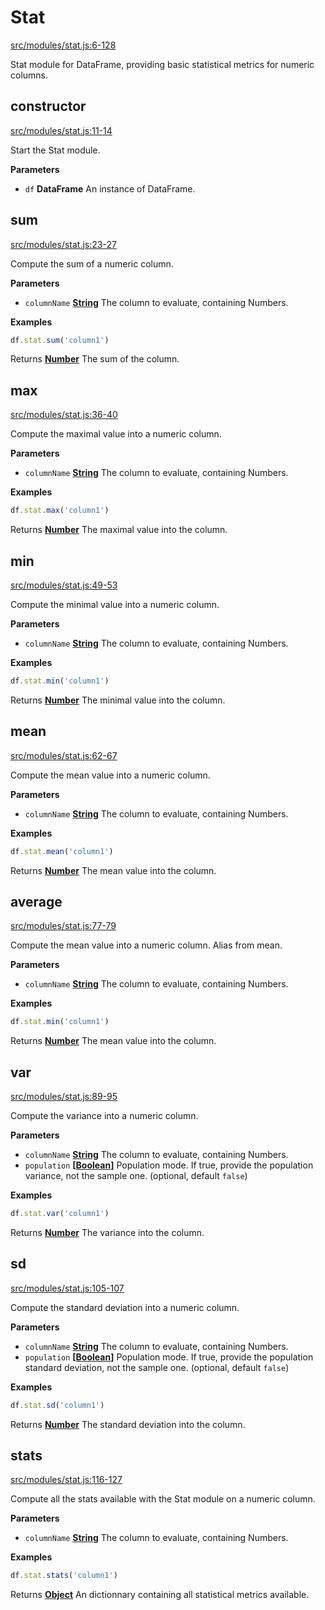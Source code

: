 <!-- Generated by documentation.js. Update this documentation by updating the source code. -->

# Stat

[src/modules/stat.js:6-128](https://github.com/Gmousse/dataframe-js/blob/609850014b32c0866c93150420224531f6c14cb1/src/modules/stat.js#L6-L128 "Source code on GitHub")

Stat module for DataFrame, providing basic statistical metrics for numeric columns.

## constructor

[src/modules/stat.js:11-14](https://github.com/Gmousse/dataframe-js/blob/609850014b32c0866c93150420224531f6c14cb1/src/modules/stat.js#L11-L14 "Source code on GitHub")

Start the Stat module.

**Parameters**

-   `df` **DataFrame** An instance of DataFrame.

## sum

[src/modules/stat.js:23-27](https://github.com/Gmousse/dataframe-js/blob/609850014b32c0866c93150420224531f6c14cb1/src/modules/stat.js#L23-L27 "Source code on GitHub")

Compute the sum of a numeric column.

**Parameters**

-   `columnName` **[String](https://developer.mozilla.org/en-US/docs/Web/JavaScript/Reference/Global_Objects/String)** The column to evaluate, containing Numbers.

**Examples**

```javascript
df.stat.sum('column1')
```

Returns **[Number](https://developer.mozilla.org/en-US/docs/Web/JavaScript/Reference/Global_Objects/Number)** The sum of the column.

## max

[src/modules/stat.js:36-40](https://github.com/Gmousse/dataframe-js/blob/609850014b32c0866c93150420224531f6c14cb1/src/modules/stat.js#L36-L40 "Source code on GitHub")

Compute the maximal value into a numeric column.

**Parameters**

-   `columnName` **[String](https://developer.mozilla.org/en-US/docs/Web/JavaScript/Reference/Global_Objects/String)** The column to evaluate, containing Numbers.

**Examples**

```javascript
df.stat.max('column1')
```

Returns **[Number](https://developer.mozilla.org/en-US/docs/Web/JavaScript/Reference/Global_Objects/Number)** The maximal value into the column.

## min

[src/modules/stat.js:49-53](https://github.com/Gmousse/dataframe-js/blob/609850014b32c0866c93150420224531f6c14cb1/src/modules/stat.js#L49-L53 "Source code on GitHub")

Compute the minimal value into a numeric column.

**Parameters**

-   `columnName` **[String](https://developer.mozilla.org/en-US/docs/Web/JavaScript/Reference/Global_Objects/String)** The column to evaluate, containing Numbers.

**Examples**

```javascript
df.stat.min('column1')
```

Returns **[Number](https://developer.mozilla.org/en-US/docs/Web/JavaScript/Reference/Global_Objects/Number)** The minimal value into the column.

## mean

[src/modules/stat.js:62-67](https://github.com/Gmousse/dataframe-js/blob/609850014b32c0866c93150420224531f6c14cb1/src/modules/stat.js#L62-L67 "Source code on GitHub")

Compute the mean value into a numeric column.

**Parameters**

-   `columnName` **[String](https://developer.mozilla.org/en-US/docs/Web/JavaScript/Reference/Global_Objects/String)** The column to evaluate, containing Numbers.

**Examples**

```javascript
df.stat.mean('column1')
```

Returns **[Number](https://developer.mozilla.org/en-US/docs/Web/JavaScript/Reference/Global_Objects/Number)** The mean value into the column.

## average

[src/modules/stat.js:77-79](https://github.com/Gmousse/dataframe-js/blob/609850014b32c0866c93150420224531f6c14cb1/src/modules/stat.js#L77-L79 "Source code on GitHub")

Compute the mean value into a numeric column.
Alias from mean.

**Parameters**

-   `columnName` **[String](https://developer.mozilla.org/en-US/docs/Web/JavaScript/Reference/Global_Objects/String)** The column to evaluate, containing Numbers.

**Examples**

```javascript
df.stat.min('column1')
```

Returns **[Number](https://developer.mozilla.org/en-US/docs/Web/JavaScript/Reference/Global_Objects/Number)** The mean value into the column.

## var

[src/modules/stat.js:89-95](https://github.com/Gmousse/dataframe-js/blob/609850014b32c0866c93150420224531f6c14cb1/src/modules/stat.js#L89-L95 "Source code on GitHub")

Compute the variance into a numeric column.

**Parameters**

-   `columnName` **[String](https://developer.mozilla.org/en-US/docs/Web/JavaScript/Reference/Global_Objects/String)** The column to evaluate, containing Numbers.
-   `population` **\[[Boolean](https://developer.mozilla.org/en-US/docs/Web/JavaScript/Reference/Global_Objects/Boolean)]** Population mode. If true, provide the population variance, not the sample one. (optional, default `false`)

**Examples**

```javascript
df.stat.var('column1')
```

Returns **[Number](https://developer.mozilla.org/en-US/docs/Web/JavaScript/Reference/Global_Objects/Number)** The variance into the column.

## sd

[src/modules/stat.js:105-107](https://github.com/Gmousse/dataframe-js/blob/609850014b32c0866c93150420224531f6c14cb1/src/modules/stat.js#L105-L107 "Source code on GitHub")

Compute the standard deviation into a numeric column.

**Parameters**

-   `columnName` **[String](https://developer.mozilla.org/en-US/docs/Web/JavaScript/Reference/Global_Objects/String)** The column to evaluate, containing Numbers.
-   `population` **\[[Boolean](https://developer.mozilla.org/en-US/docs/Web/JavaScript/Reference/Global_Objects/Boolean)]** Population mode. If true, provide the population standard deviation, not the sample one. (optional, default `false`)

**Examples**

```javascript
df.stat.sd('column1')
```

Returns **[Number](https://developer.mozilla.org/en-US/docs/Web/JavaScript/Reference/Global_Objects/Number)** The standard deviation into the column.

## stats

[src/modules/stat.js:116-127](https://github.com/Gmousse/dataframe-js/blob/609850014b32c0866c93150420224531f6c14cb1/src/modules/stat.js#L116-L127 "Source code on GitHub")

Compute all the stats available with the Stat module on a numeric column.

**Parameters**

-   `columnName` **[String](https://developer.mozilla.org/en-US/docs/Web/JavaScript/Reference/Global_Objects/String)** The column to evaluate, containing Numbers.

**Examples**

```javascript
df.stat.stats('column1')
```

Returns **[Object](https://developer.mozilla.org/en-US/docs/Web/JavaScript/Reference/Global_Objects/Object)** An dictionnary containing all statistical metrics available.
